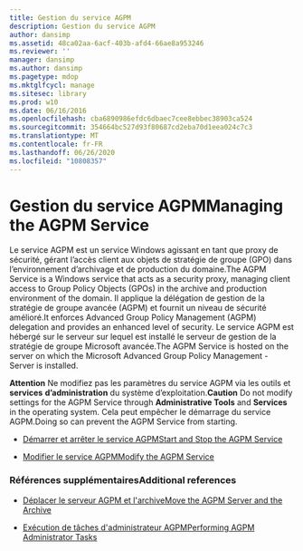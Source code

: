 ```yaml
---
title: Gestion du service AGPM
description: Gestion du service AGPM
author: dansimp
ms.assetid: 48ca02aa-6acf-403b-afd4-66ae8a953246
ms.reviewer: ''
manager: dansimp
ms.author: dansimp
ms.pagetype: mdop
ms.mktglfcycl: manage
ms.sitesec: library
ms.prod: w10
ms.date: 06/16/2016
ms.openlocfilehash: cba6890986efdc6dbaec7cee8ebbec38903ca524
ms.sourcegitcommit: 354664bc527d93f80687cd2eba70d1eea024c7c3
ms.translationtype: MT
ms.contentlocale: fr-FR
ms.lasthandoff: 06/26/2020
ms.locfileid: "10808357"
---
```

# <span data-ttu-id="223e5-103">Gestion du service AGPM</span><span class="sxs-lookup"><span data-stu-id="223e5-103">Managing the AGPM Service</span></span>


<span data-ttu-id="223e5-104">Le service AGPM est un service Windows agissant en tant que proxy de sécurité, gérant l’accès client aux objets de stratégie de groupe (GPO) dans l’environnement d’archivage et de production du domaine.</span><span class="sxs-lookup"><span data-stu-id="223e5-104">The AGPM Service is a Windows service that acts as a security proxy, managing client access to Group Policy Objects (GPOs) in the archive and production environment of the domain.</span></span> <span data-ttu-id="223e5-105">Il applique la délégation de gestion de la stratégie de groupe avancée (AGPM) et fournit un niveau de sécurité amélioré.</span><span class="sxs-lookup"><span data-stu-id="223e5-105">It enforces Advanced Group Policy Management (AGPM) delegation and provides an enhanced level of security.</span></span> <span data-ttu-id="223e5-106">Le service AGPM est hébergé sur le serveur sur lequel est installé le serveur de gestion de la stratégie de groupe Microsoft avancée.</span><span class="sxs-lookup"><span data-stu-id="223e5-106">The AGPM Service is hosted on the server on which the Microsoft Advanced Group Policy Management - Server is installed.</span></span>

<span data-ttu-id="223e5-107">**Attention**  Ne modifiez pas les paramètres du service AGPM via les outils et **services** **d’administration** du système d’exploitation.</span><span class="sxs-lookup"><span data-stu-id="223e5-107">**Caution** Do not modify settings for the AGPM Service through **Administrative Tools** and **Services** in the operating system.</span></span> <span data-ttu-id="223e5-108">Cela peut empêcher le démarrage du service AGPM.</span><span class="sxs-lookup"><span data-stu-id="223e5-108">Doing so can prevent the AGPM Service from starting.</span></span>

 

-   [<span data-ttu-id="223e5-109">Démarrer et arrêter le service AGPM</span><span class="sxs-lookup"><span data-stu-id="223e5-109">Start and Stop the AGPM Service</span></span>](start-and-stop-the-agpm-service-agpm40.md)

-   [<span data-ttu-id="223e5-110">Modifier le service AGPM</span><span class="sxs-lookup"><span data-stu-id="223e5-110">Modify the AGPM Service</span></span>](modify-the-agpm-service-agpm40.md)

### <span data-ttu-id="223e5-111">Références supplémentaires</span><span class="sxs-lookup"><span data-stu-id="223e5-111">Additional references</span></span>

-   [<span data-ttu-id="223e5-112">Déplacer le serveur AGPM et l'archive</span><span class="sxs-lookup"><span data-stu-id="223e5-112">Move the AGPM Server and the Archive</span></span>](move-the-agpm-server-and-the-archive-agpm40.md)

-   [<span data-ttu-id="223e5-113">Exécution de tâches d'administrateur AGPM</span><span class="sxs-lookup"><span data-stu-id="223e5-113">Performing AGPM Administrator Tasks</span></span>](performing-agpm-administrator-tasks-agpm40.md)

 

 





